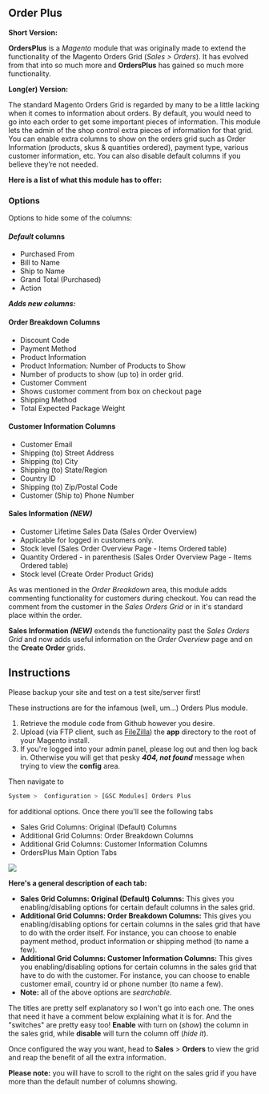## Order Plus

**Short Version:**

**OrdersPlus** is a *Magento* module that was originally made to extend the functionality of the Magento Orders Grid (*Sales > Orders*). It has evolved from that into so much more and **OrdersPlus** has gained so much more functionality.

**Long(er) Version:**

The standard Magento Orders Grid is regarded by many to be a little lacking when it comes to information about orders. By default, you would need to go into each order to get some important pieces of information. This module lets the admin of the shop control extra pieces of information for that grid. You can enable extra columns to show on the orders grid such as Order Information (products, skus & quantities ordered), payment type, various customer information, etc. You can also disable default columns if you believe they’re not needed.

**Here is a list of what this module has to offer:**

### Options

Options to hide some of the columns:

#### *Default* columns
* Purchased From
* Bill to Name
* Ship to Name
* Grand Total (Purchased)
* Action

_**Adds new columns:**_

#### Order Breakdown Columns
* Discount Code
* Payment Method
* Product Information
* Product Information: Number of Products to Show
* Number of products to show (up to) in order grid.
* Customer Comment
* Shows customer comment from box on checkout page
* Shipping Method
* Total Expected Package Weight

#### Customer Information Columns
* Customer Email
* Shipping (to) Street Address
* Shipping (to) City
* Shipping (to) State/Region
* Country ID
* Shipping (to) Zip/Postal Code
* Customer (Ship to) Phone Number

#### Sales Information _(NEW)_
* Customer Lifetime Sales Data (Sales Order Overview)
* Applicable for logged in customers only.
* Stock level (Sales Order Overview Page - Items Ordered table)
* Quantity Ordered - in parenthesis (Sales Order Overview Page - Items Ordered table)
* Stock level (Create Order Product Grids)

As was mentioned in the _Order Breakdown_ area, this module adds commenting functionality for customers during checkout. You can read the comment from the customer in the _Sales Orders Grid_ or in it's standard place within the order.

**Sales Information _(NEW)_** extends the functionality past the _Sales Orders Grid_ and now adds useful information on the _Order Overview_ page and on the **Create Order** grids.


## Instructions

Please backup your site and test on a test site/server first!

These instructions are for the infamous (well, um…) Orders Plus module.

1. Retrieve the module code from Github however you desire.
2. Upload (via FTP client, such as [FileZilla](http://filezilla-project.org/)) the **app** directory to the root of your Magento install.
3. If you're logged into your admin panel, please log out and then log back in. Otherwise you will get that pesky _**404, not found**_ message when trying to view the **config** area.

Then navigate to

```bash
System >  Configuration > [GSC Modules] Orders Plus
```

for additional options. Once there you'll see the following tabs

- Sales Grid Columns: Original (Default) Columns
- Additional Grid Columns: Order Breakdown Columns
- Additional Grid Columns: Customer Information Columns
- OrdersPlus Main Option Tabs

![](http://www.graphicsourcecode.com/wp-content/uploads/2012/09/ordersplus-screen1.jpg)

**Here's a general description of each tab:**

- **Sales Grid Columns: Original (Default) Columns:** This gives you enabling/disabling options for certain default columns in the sales grid.
- **Additional Grid Columns: Order Breakdown Columns:** This gives you enabling/disabling options for certain columns in the sales grid that have to do with the order itself. For instance, you can choose to enable payment method, product information or shipping method (to name a few).
- **Additional Grid Columns: Customer Information Columns:** This gives you enabling/disabling options for certain columns in the sales grid that have to do with the customer. For instance, you can choose to enable customer email, country id or phone number (to name a few).
- **Note:** all of the above options are _searchable_.

The titles are pretty self explanatory so I won't go into each one. The ones that need it have a comment below explaining what it is for. And the "switches" are pretty easy too! **Enable** with turn on (_show_) the column in the sales grid, while **disable** will turn the column off (_hide it_).

Once configured the way you want, head to **Sales** > **Orders** to view the grid and reap the benefit of all the extra information.

**Please note:** you will have to scroll to the right on the sales grid if you have more than the default number of columns showing.
